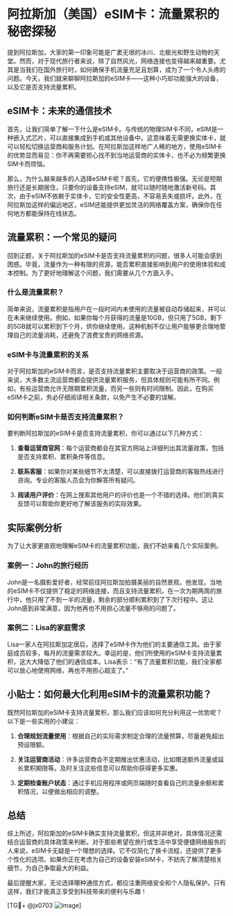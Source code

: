 # 阿拉斯加（美国）eSIM卡：流量累积的秘密探秘

提到阿拉斯加，大家的第一印象可能是广袤无垠的冰川、北极光和野生动物的天堂。然而，对于现代旅行者来说，除了自然风光，网络连接也变得越来越重要。尤其是当我们在国外旅行时，如何确保手机流量充足且划算，成为了一个令人头疼的问题。今天，我们就来聊聊阿拉斯加的eSIM卡——这种小巧却功能强大的设备，以及它是否支持流量累积。

## eSIM卡：未来的通信技术

首先，让我们简单了解一下什么是eSIM卡。与传统的物理SIM卡不同，eSIM是一种嵌入式芯片，可以直接集成到手机或其他设备中。这意味着无需更换实体卡，就可以轻松切换运营商和服务计划。在阿拉斯加这样地广人稀的地方，使用eSIM卡的优势显而易见：你不再需要担心找不到当地运营商的实体卡，也不必为频繁更换SIM卡而烦恼。

那么，为什么越来越多的人选择eSIM卡呢？首先，它的便携性极强。无论是短期旅行还是长期居住，只要你的设备支持eSIM，就可以随时随地激活新号码。其次，由于eSIM不依赖于实体卡，它的安全性更高，不容易丢失或损坏。此外，在阿拉斯加这样的偏远地区，eSIM还能提供更加灵活的网络覆盖方案，确保你在任何地方都能保持在线状态。

## 流量累积：一个常见的疑问

回到正题，关于阿拉斯加的eSIM卡是否支持流量累积的问题，很多人可能会感到困惑。毕竟，流量作为一种有限的资源，能否累积直接影响到用户的使用体验和成本控制。为了更好地理解这个问题，我们需要从几个方面入手。

### 什么是流量累积？

简单来说，流量累积是指用户在一段时间内未使用的流量被自动存储起来，并可以在未来继续使用。例如，如果你每个月获得的流量是10GB，但只用了5GB，剩下的5GB就可以累积到下个月，供你继续使用。这种机制不仅让用户能够更合理地管理自己的流量消耗，还避免了浪费宝贵的网络资源。

### eSIM卡与流量累积的关系

对于阿拉斯加的eSIM卡而言，是否支持流量累积主要取决于运营商的政策。一般来说，大多数主流运营商都会提供流量累积服务，但具体规则可能有所不同。例如，有些运营商允许无限期累积流量，而另一些则有时间限制。因此，在购买eSIM卡之前，务必仔细阅读相关条款，以免产生不必要的误解。

### 如何判断eSIM卡是否支持流量累积？

要判断阿拉斯加的eSIM卡是否支持流量累积，你可以通过以下几种方式：

1. **查看运营商官网**：每个运营商都会在其官方网站上详细列出其流量政策，包括是否支持累积、累积条件等信息。
   
2. **联系客服**：如果你对某些细节不太清楚，可以直接拨打运营商的客服热线进行咨询。专业的客服人员会为你解答所有疑问。

3. **阅读用户评价**：在网上搜索其他用户的评价也是一个不错的选择。他们的真实反馈可以帮助你更好地了解该服务的实际效果。

## 实际案例分析

为了让大家更直观地理解eSIM卡的流量累积功能，我们不妨来看几个实际案例。

### 案例一：John的旅行经历

John是一名摄影爱好者，经常前往阿拉斯加拍摄美丽的自然景观。他发现，当地的eSIM卡不仅提供了稳定的网络连接，而且支持流量累积。在一次为期两周的旅行中，他只用了不到一半的流量，剩余的部分顺利累积到了下次行程中。这让John感到非常满意，因为他再也不用担心流量不够用的问题了。

### 案例二：Lisa的家庭需求

Lisa一家人在阿拉斯加定居后，选择了eSIM卡作为他们的主要通信工具。由于家庭成员较多，每月的流量需求较大。幸运的是，他们所使用的eSIM卡支持流量累积，这大大降低了他们的通信成本。Lisa表示：“有了流量累积功能，我们全家都可以放心地使用网络，再也不用担心超支了。”

## 小贴士：如何最大化利用eSIM卡的流量累积功能？

既然阿拉斯加的eSIM卡支持流量累积，那么我们应该如何充分利用这一优势呢？以下是一些实用的小建议：

1. **合理规划流量使用**：根据自己的实际需求制定合理的流量预算，尽量避免超出预设限额。

2. **关注运营商活动**：许多运营商会不定期推出优惠活动，比如赠送额外流量或延长累积期限等。及时关注这些信息可以帮助你获得更多实惠。

3. **定期检查账户状态**：通过手机应用程序或网页端随时查看自己的流量余额和累积情况，以便做出相应的调整。

## 总结

综上所述，阿拉斯加的eSIM卡确实支持流量累积，但这并非绝对，具体情况还需结合运营商的具体政策来判断。对于那些希望在旅行或生活中享受便捷网络服务的人来说，eSIM卡无疑是一个理想的选择。它不仅简化了换卡流程，还提供了更多个性化的选项。如果你正在考虑为自己的设备安装eSIM卡，不妨先了解清楚相关细节，为自己争取最大的利益。

最后提醒大家，无论选择哪种通信方式，都应注重网络安全和个人隐私保护。只有这样，我们才能真正享受到科技带来的便利与乐趣！

[TG💪+ @jx0703 ![Image](https://github.com/user-attachments/assets/dbca1d08-cadb-493c-b0ec-ad6f7a83f270)]